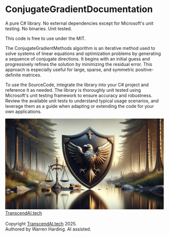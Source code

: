 
# ConjugateGradientDocumentation

A pure C# library. No external dependencies except for Microsoft's unit testing. No binaries. Unit tested.

This code is free to use under the MIT.

The ConjugateGradientMethods algorithm is an iterative method used to solve systems of linear equations and optimization problems by generating a sequence of conjugate directions. It begins with an initial guess and progressively refines the solution by minimizing the residual error. This approach is especially useful for large, sparse, and symmetric positive-definite matrices.

To use the SourceCode, integrate the library into your C# project and reference it as needed. The library is thoroughly unit tested using Microsoft's unit testing framework to ensure accuracy and robustness. Review the available unit tests to understand typical usage scenarios, and leverage them as a guide when adapting or extending the code for your own applications.

![AI Image](aiimage.jpg)
[TranscendAI.tech](https://TranscendAI.tech)<br>
<br>
Copyright [TranscendAI.tech](https://TranscendAI.tech) 2025.</br>
Authored by Warren Harding. AI assisted.</br>
